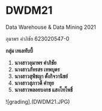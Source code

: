 # DWDM21
Data Warehouse &amp; Data Mining 2021

อุมาพร คำภิชัย 623020547-0

**กลุ่ม เทเลทับบี้**

1. **นางสาวอุมาพร       คำภิชัย**
2. **นางสาวภัทรสร       เทพบุตร**
3. **นางสาวสุพิชญา      ตั้งกิจวานิชย์**
4. **นางสาวสุภาวดี       คำทุย**
5. **นางสาวพลอยบงกช   แสงโทโพธิ์**

![grading].(DWDM21.JPG)
